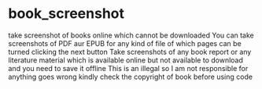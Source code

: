 # book_screenshot
take screenshot of books online which cannot be downloaded
You can take screenshots of PDF aur EPUB for any kind of file of which pages can be turned clicking the next button
Take screenshots of any book report or any literature material which is available online but not available to download and you need to save it offline 
This is an illegal so I am not responsible for anything goes wrong kindly check the copyright of book before using code
